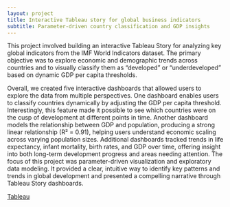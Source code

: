 ```yaml
---
layout: project
title: Interactive Tableau story for global business indicators
subtitle: Parameter-driven country classification and GDP insights
---
```

This project involved building an interactive Tableau Story for analyzing key global indicators from the IMF World Indicators dataset. The primary objective was to explore economic and demographic trends across countries and to visually classify them as “developed” or “underdeveloped” based on dynamic GDP per capita thresholds. <br/> 

Overall, we created five interactive dashboards that allowed users to explore the data from multiple perspectives. One dashboard enables users to classify countries dynamically by adjusting the GDP per capita threshold. Interestingly, this feature made it possible to see which countries were on the cusp of development at different points in time. Another dashboard models the relationship between GDP and population, producing a strong linear relationship (R² = 0.91), helping users understand economic scaling across varying population sizes. Additional dashboards tracked trends in life expectancy, infant mortality, birth rates, and GDP over time, offering insight into both long-term development progress and areas needing attention. The focus of this project was parameter-driven visualization and exploratory data modeling. It provided a clear, intuitive way to identify key patterns and trends in global development and presented a compelling narrative through Tableau Story dashboards.

<a href="https://public.tableau.com/app/profile/jaivardhan.singh.chauhan/viz/IMT562WorldIndicatorsJaivardhan/Story1" target="_blank" class="button">Tableau</a>
